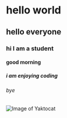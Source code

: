 # hello world
## hello everyone
### hi I am a student
#### good morning 
##### i am enjoying coding
###### bye
![Image of Yaktocat](https://octodex.github.com/images/yaktocat.png)
